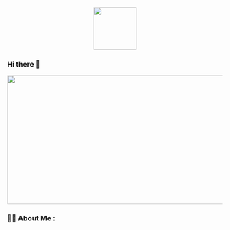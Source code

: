 <div id="header" align="center">
  <img src="https://media.giphy.com/media/M9gbBd9nbDrOTu1Mqx/giphy.gif" width="100"/>
</div>

### Hi there 👋

<div align="center">
  <img src="https://giphy.com/gifs/DataCamp-data-analytics-datacamp-JkVnfE54QdOMQBxmHg" width="600" height="300"/>
</div>

### :woman_technologist: About Me :
